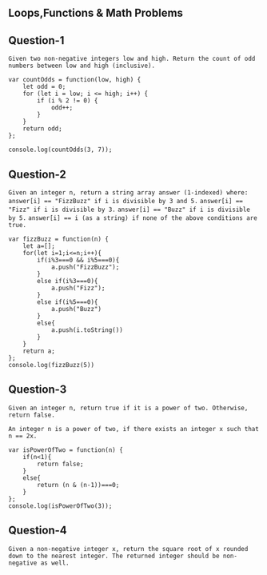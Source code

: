 ## Loops,Functions & Math Problems

## Question-1

`Given two non-negative integers low and high. Return the count of odd numbers between low and high (inclusive).`

```
var countOdds = function(low, high) {
    let odd = 0;
    for (let i = low; i <= high; i++) {
        if (i % 2 != 0) {
            odd++;
        }
    }
    return odd;
};

console.log(countOdds(3, 7));
```

## Question-2

`Given an integer n, return a string array answer (1-indexed) where:`
`answer[i] == "FizzBuzz" if i is divisible by 3 and 5.`
`answer[i] == "Fizz" if i is divisible by 3.`
`answer[i] == "Buzz" if i is divisible by 5.`
`answer[i] == i (as a string) if none of the above conditions are true.`

```
var fizzBuzz = function(n) {
    let a=[];
    for(let i=1;i<=n;i++){
        if(i%3===0 && i%5===0){
            a.push("FizzBuzz");
        }
        else if(i%3===0){
            a.push("Fizz");
        }
        else if(i%5===0){
            a.push("Buzz")
        }
        else{
            a.push(i.toString())
        }
    }
    return a;
};
console.log(fizzBuzz(5))
```

## Question-3

`Given an integer n, return true if it is a power of two. Otherwise, return false.`

`An integer n is a power of two, if there exists an integer x such that n == 2x.`

```
var isPowerOfTwo = function(n) {
    if(n<1){
        return false;
    }
    else{
        return (n & (n-1))===0;
    }
};
console.log(isPowerOfTwo(3));
```

## Question-4

`Given a non-negative integer x, return the square root of x rounded down to the nearest integer. The returned integer should be non-negative as well.`

```

```
